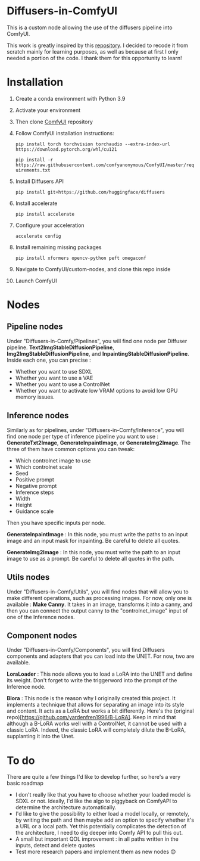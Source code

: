 # Diffusers-in-ComfyUI
This is a custom node allowing the use of the diffusers pipeline into ComfyUI. 

This work is greatly inspired by this [repository](https://github.com/Limitex/ComfyUI-Diffusers). I decided to recode it from scratch mainly for learning purposes, as well as because at first I only needed a portion of the code. I thank them for this opportunity to learn!

# Installation
1. Create a conda environment with Python 3.9
2. Activate your environment
3. Then clone [ComfyUI](https://github.com/comfyanonymous/ComfyUI) repository

4. Follow ComfyUI installation instructions:

    ```pip install torch torchvision torchaudio --extra-index-url https://download.pytorch.org/whl/cu121```

    ```pip install -r https://raw.githubusercontent.com/comfyanonymous/ComfyUI/master/requirements.txt```

5. Install Diffusers API 

    ```pip install git+https://github.com/huggingface/diffusers```

6. Install accelerate

    ```pip install accelerate```

7. Configure your acceleration

    ```accelerate config```

8. Install remaining missing packages

    ```pip install xformers opencv-python peft omegaconf```

9. Navigate to ComfyUI/custom-nodes, and clone this repo inside

10. Launch ComfyUI



# Nodes

## Pipeline nodes
Under "Diffusers-in-Comfy/Pipelines", you will find one node per Diffuser pipeline. **Text2ImgStableDiffusionPipeline**, **Img2ImgStableDiffusionPipeline**, and **InpaintingStableDiffusionPipeline**. Inside each one, you can precise :
- Whether you want to use SDXL
- Whether you want to use a VAE
- Whether you want to use a ControlNet
- Whether you want to activate low VRAM options to avoid low GPU memory issues.

## Inference nodes
Similarly as for pipelines, under "Diffusers-in-Comfy/Inference", you will find one node per type of inference pipeline you want to use : **GenerateTxt2Image**, **GenerateInpaintImage**, or **GenerateImg2Image**. The three of them have common options you can tweak:
- Which controlnet image to use
- Which controlnet scale
- Seed
- Positive prompt
- Negative prompt
- Inference steps
- Width
- Height
- Guidance scale

Then you have specific inputs per node.

**GenerateInpaintImage** : In this  node, you must write the paths to an input image and an input mask for inpainting. Be careful to delete all quotes. 

**GenerateImg2Image** : In this node, you must write the path to an input image to use as a prompt. Be careful to delete all quotes in the path.

## Utils nodes
Under "Diffusers-in-Comfy/Utils", you will find nodes that will allow you to make different operations, such as processing images. For now, only one is available : **Make Canny**. It takes in an image, transforms it into a canny, and then you can connect the output canny to the "controlnet_image" input of one of the Inference nodes. 

## Component nodes
Under "Diffusers-in-Comfy/Components", you will find Diffusers components and adapters that you can load into the UNET. For now, two are available.

**LoraLoader** : This node allows you to load a LoRA into the UNET and define its weight. Don't forget to write the triggerword into the prompt of the Inference node.

**Blora** : This node is the reason why I originally created this project. It implements a technique that allows for separating an image into its style and content. It acts as a LoRA but works a bit differently. Here's the (original repo)[https://github.com/yardenfren1996/B-LoRA]. Keep in mind that although a B-LoRA works well with a ControlNet, it cannot be used with a classic LoRA. Indeed, the classic LoRA will completely dilute the B-LoRA, supplanting it into the Unet.


# To do
There are quite a few things I'd like to develop further, so here's a very basic roadmap
- I don't really like that you have to choose whether your loaded model is SDXL or not. Ideally, I'd like the algo to piggyback on ComfyAPI to determine the architecture automatically.
- I'd like to give the possibility to either load a model locally, or remotely, by writing the path and then maybe add an option to specify whether it's a URL or a local path. Yet this potentially complicates the detection of the architecture, I need to dig deeper into Comfy API to pull this out.
- A small but important QOL improvement : in all paths written in the inputs, detect and delete quotes
- Test more research papers and implement them as new nodes 😊